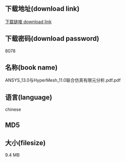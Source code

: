 ## 下载地址(download link)
[下载链接 download link](https://voluble-croquembouche-d321dc.netlify.app/?s=ANSYS_13.0%E4%B8%8EHyperMesh_11.0%E8%81%94%E5%90%88%E4%BB%BF%E7%9C%9F%E6%9C%89%E9%99%90%E5%85%83%E5%88%86%E6%9E%90.pdf)

## 下载密码(download password)
8078

## 名称(book name)
ANSYS_13.0与HyperMesh_11.0联合仿真有限元分析.pdf.pdf

## 语言(language)
chinese

## MD5


## 大小(filesize)
9.4 MB
